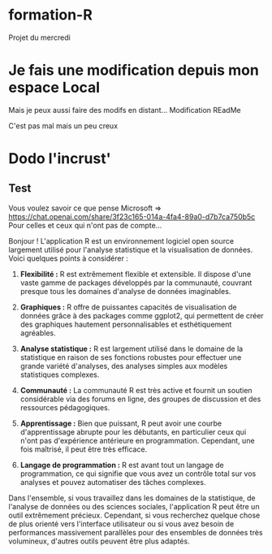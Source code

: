 # formation-R
Projet du mercredi
# Je fais une modification depuis mon espace Local
Mais je peux aussi faire des modifs en distant... Modification REadMe

C'est pas mal mais un peu creux

# Dodo l'incrust'

## Test
Vous voulez savoir ce que pense Microsoft => 
https://chat.openai.com/share/3f23c165-014a-4fa4-89a0-d7b7ca750b5c
Pour celles et ceux qui n'ont pas de compte... 

Bonjour ! L'application R est un environnement logiciel open source largement utilisé pour l'analyse statistique et la visualisation de données. Voici quelques points à considérer :

1. **Flexibilité :** R est extrêmement flexible et extensible. Il dispose d'une vaste gamme de packages développés par la communauté, couvrant presque tous les domaines d'analyse de données imaginables.

2. **Graphiques :** R offre de puissantes capacités de visualisation de données grâce à des packages comme ggplot2, qui permettent de créer des graphiques hautement personnalisables et esthétiquement agréables.

3. **Analyse statistique :** R est largement utilisé dans le domaine de la statistique en raison de ses fonctions robustes pour effectuer une grande variété d'analyses, des analyses simples aux modèles statistiques complexes.

4. **Communauté :** La communauté R est très active et fournit un soutien considérable via des forums en ligne, des groupes de discussion et des ressources pédagogiques.

5. **Apprentissage :** Bien que puissant, R peut avoir une courbe d'apprentissage abrupte pour les débutants, en particulier ceux qui n'ont pas d'expérience antérieure en programmation. Cependant, une fois maîtrisé, il peut être très efficace.

6. **Langage de programmation :** R est avant tout un langage de programmation, ce qui signifie que vous avez un contrôle total sur vos analyses et pouvez automatiser des tâches complexes.

Dans l'ensemble, si vous travaillez dans les domaines de la statistique, de l'analyse de données ou des sciences sociales, l'application R peut être un outil extrêmement précieux. Cependant, si vous recherchez quelque chose de plus orienté vers l'interface utilisateur ou si vous avez besoin de performances massivement parallèles pour des ensembles de données très volumineux, d'autres outils peuvent être plus adaptés.
